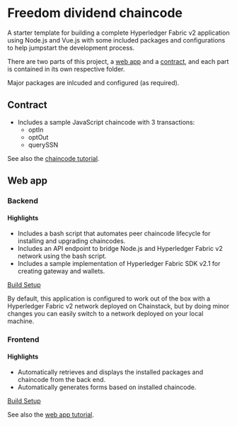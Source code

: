 # Freedom dividend chaincode

A starter template for building a complete Hyperledger Fabric v2 application using Node.js and Vue.js with some included packages and configurations to help jumpstart the development process.

There are two parts of this project, a [web app](https://chainstack.com/deploy-a-hyperledger-fabric-v2-web-app-using-sdk-for-node-js/) and a [contract](https://docs.chainstack.com/tutorials/fabric/universal-basic-income-opt-in-chaincode#universal-basic-income-opt-in-chaincode), and each part is contained in its own respective folder.

Major packages are inlcuded and configured (as required).

## Contract

- Includes a sample JavaScript chaincode with 3 transactions:
  - optIn
  - optOut
  - querySSN

See also the [chaincode tutorial](https://docs.chainstack.com/tutorials/fabric/universal-basic-income-opt-in-chaincode#universal-basic-income-opt-in-chaincode).

## Web app

### Backend

#### Highlights

- Includes a bash script that automates peer chaincode lifecycle for installing and upgrading chaincodes.
- Includes an API endpoint to bridge Node.js and Hyperledger Fabric v2 network using the bash script.
- Includes a sample implementation of Hyperledger Fabric SDK v2.1 for creating gateway and wallets.

[Build Setup](./webapp/server/README.md)

By default, this application is configured to work out of the box with a Hyperledger Fabric v2 network deployed on Chainstack, but by
doing minor changes you can easily switch to a network deployed on your local machine.

### Frontend

#### Highlights

- Automatically retrieves and displays the installed packages and chaincode from the back end.
- Automatically generates forms based on installed chaincode.

[Build Setup](./webapp/client/README.md)

See also the [web app tutorial](https://chainstack.com/deploy-a-hyperledger-fabric-v2-web-app-using-sdk-for-node-js/).
